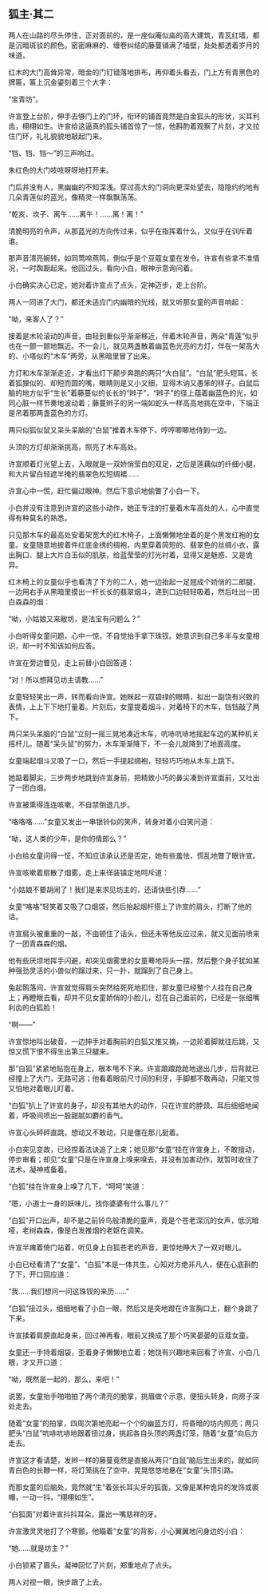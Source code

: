 ## 狐主·其二

两人在山路的尽头停住，正对面前的，是一座似庵似庙的高大建筑，青瓦红墙，都是沉暗斑驳的颜色。密密麻麻的、缠卷纠结的藤蔓铺满了墙壁，处处都透着岁月的味道。

红木的大门高耸异常，暗金的门钉错落地排布，再仰着头看去，门上方有青黑色的牌匾，匾上沉金鎏刻着三个大字：

“宝青坊”。

许宣登上台阶，伸手去够门上的门环，衔环的铺首竟然是白金狐头的形状，尖耳利齿，栩栩如生。许宣给这逼真的狐头铺首惊了一惊，他斟酌着观察了片刻，才又拉住门环，礼礼貌貌地敲起门来。

“铛、铛、铛～”的三声响过。

朱红色的大门吱吱呀呀地打开来。

门后并没有人，黑幽幽的不知深浅。穿过高大的门洞向更深处望去，隐隐约约地有几朵青莲似的蓝光，像精灵一样飘飘荡荡。

“乾亥、坎子、离午……离午！……离！离！”

清脆明亮的令声，从那蓝光的方向传过来，似乎在指挥着什么，又似乎在训斥着谁。

那声音清亮婉转，如同莺啼燕鸣，倒似乎是个豆蔻女童在发令。许宣有些拿不准情况，一时踟蹰起来。他回过头，看向小白，眼神示意询问着。

小白确实决心已定，她对着许宣点了点头，定神迈步，走上台阶。

两人一同进了大门，都还未适应门内幽暗的光线，就又听那女童的声音响起：

“呦，来客人了？”

接着是木轮滚动的声音，由轻到重似乎渐渐移近，伴着木轮声音，两朵“青莲”似乎也在一颤一颤地飘近。不一会儿，就见两盏散着幽蓝色光亮的方灯，伴在一架高大的、小塔似的“木车”两旁，从黑暗里冒了出来。

方灯和木车渐渐走近，才看出灯下颠步奔跑的两只“大白鼠”。“白鼠”肥头短耳，长着狐狸似的、却短而圆的嘴，眼睛则是又小又细，显得木讷又愚笨的样子。白鼠后脑的地方似乎“生长”着藤蔓似的长长的“辫子”，“辫子”的径上蕴着幽蓝色的光，如同心脏一样节奏地波动着；藤蔓辫子的另一端如蛇头一样高高地挑在空中，下端正是吊着那两盏蓝色的方灯。

两只似狐似鼠又呆头呆脑的“白鼠”推着木车停下，哼哼唧唧地侍到一边。

头顶的方灯却渐渐挑高，照亮了木车高处。

许宣顺着灯光望上去，入眼就是一双娇俏莹白的双足，之后是莲藕似的纤细小腿，和大片留白轻遮半掩的翡翠色松短绸裙……

许宣心中一慌，赶忙偏过眼神。然后下意识地偷瞥了小白一下。

小白并没有注意到许宣的这些小动作，她正专注的打量着木车高处的人，心中直觉得有种莫名的熟悉。

只见那木车的最高处安着架宽大的红木椅子，上面懒懒地坐着的是个黑发红袍的女童。女童随意地披着件红底金绣的绸袍，内里穿着简短的、翡翠色的丝绸小衣，露出胸口、腿上大片白玉似的肌肤，给蓝莹莹的灯光衬着，显得又是魅惑、又是诡异。

红木椅上的女童似乎也看清了下方的二人，她一边抬起一足翘成个娇俏的二郎腿，一边用右手从黑暗里摸出一杆长长的翡翠烟斗，递到口边轻轻吸着，然后吐出一团白森森的烟：

“呦，小姑娘又来敝坊，是法宝有问题么？”

小白听得女童问题，心中一惊，不自觉抬手拿下珠钗。她意识到自己多半与女童相识，却一时不知该如何应答。

许宣在旁边瞥见，走上前替小白回答道：

“对！所以想拜见坊主请教……”

女童轻轻笑出一声，转而看向许宣。她眯起一双碧绿的眼睛，拟出一副饶有兴致的表情，上上下下地打量着。片刻后，女童提着烟斗，对着椅下的木车，铛铛敲了两下。

两只呆头呆脑的“白鼠”立刻一摇三晃地凑近木车，吭哧吭哧地摇起车边的某种机关摇杆儿。随着“呆头鼠”的努力，木车渐渐降下，不一会儿就降到了地面高度。

女童端起烟斗又吸了一口，然后一手提起绸袍，轻轻巧巧地从木车上跳下。

她踮着脚尖，三步两步地跳到许宣身前，把精致小巧的鼻尖凑到许宣面前，又吐出了一团白烟。

许宣被熏得连连咳嗽，不自禁倒退几步。

“咯咯咯……”女童又发出一串银铃似的笑声，转身对着小白笑问道：

“呦，这人类的少年，是你的情郎么？”

小白给女童问得一怔，不知应该承认还是否定，她有些羞怯，慌乱地瞥了眼许宣。

许宣咳嗽着扇散了烟雾，走上来徉装镇定地呵斥道：

“小姑娘不要胡闹了！我们是来求见坊主的，还请快些引荐……”

女童“咯咯”轻笑着又吸了口烟袋，然后抬起烟杆搭上了许宣的肩头，打断了他的话。

许宣肩头被重重的一敲，不由顿住了话头，但还未等他反应过来，就又见面前喷来了一团青森森的烟。

他有些厌烦地挥手闪避，却突见烟雾里的女童蓦地将头一摆，然后整个身子犹如某种强劲灵活的小兽似的蹿过来，只一扑，就蹿到了自己身上。

兔起鹘落间，许宣就觉得肩头突然给死死地扣住，那女童已经整个人挂在自己身上；再瞪眼去看，却并不见女童娇俏的小脸儿，怼在自己面前的，已经是一张细嘴利齿的白狐脸！

“啊——”

许宣惊地叫出破音，一边抻手对着胸前的白狐又推又摘，一边轮着脚就往后跳，又惊又慌下恨不得生出第三只腿来。

那“白狐”紧紧地贴抱在身上，根本甩不下来。许宣踉踉跄跄地退出几步，后背就已经撞上了大门，无路可逃；他看着眼前尺寸间的利牙，手脚都不敢再动，只能又惊又怕地对着眼儿盯着。

“白狐”扒上了许宣的身子，却没有其他大的动作，只在许宣的脖颈、耳后细细地闻着，呼吸间喷出一股甜腻如麝的香气。

许宣心头砰砰直跳，想动又不敢动，只是僵在那儿挺着。

小白突见变故，已经捏着法诀追了上来；她见那“女童”挂在许宣身上，不敢擅动，停步审看；却见“女童”只是在许宣身上嗅来嗅去，并没有加害动作，就暂时收住了法术，凝神戒备着。

“白狐”挂在许宣身上嗅了几下，“呵呵”笑道：

“嗯，小道士一身的妖味儿，找你婆婆有什么事儿？”

“白狐”开口出声，却不是之前铃鸟般清脆的童声，竟是个苍老深沉的女声，低沉暗哑，老树森森，像是白发推烟的老妪在调笑。

许宣半瘫着倚门站着，听见身上白狐苍老的声音，更惊地睁大了一双对眼儿。

小白已经看清了“女童”、“白狐”本是一体共生，心知对方绝非凡人，便在心底斟酌了下，开口回应道：

“我……我们想问一问这珠钗的来历……”

“白狐”扭过头，细细地看了小白一眼，然后又是突地蹬在许宣胸口上，翻个身跳了下来。

许宣揉着肩膀直起身来，回过神再看，眼前又换成了那个巧笑晏晏的豆蔻女童。

女童还一手持着烟袋，歪着身子懒懒地立着；她饶有兴趣地来回看了许宣、小白几眼，才又开口道：

“呦，既然是一起的，那么，来吧！”

说罢，女童抬手啪啪拍了两个清亮的脆掌，挑眉做个示意，便扭头转身，向房子深处走去。

随着“女童“的拍掌，四周次第地亮起一个个的幽蓝方灯，将昏暗的坊内照亮；两只肥头“白鼠”吭哧吭哧地跟着扭过身，挑起各自头顶的两盏灯笼，随着“女童”向后方走去。

许宣这才看请楚，发辫一样的藤蔓竟然是直接从两只“白鼠”脑后生出来的，就如同青白色的长鞭一样，将灯笼挑在了空中，晃晃悠悠地悬在“女童”头顶引路。

而那女童的后脑处，竟然就“生”着张长耳尖牙的狐面，又像是某种诡异的发饰或裘帽，一动一抖，“栩栩如生”。

“白狐面”对着许宣抖抖耳朵，露出一嘴慈祥的牙。

许宣激灵灵地打了个寒颤，他瞄着“女童”的背影，小心翼翼地问身边的小白：

“她……就是坊主？”

小白锁紧了眉头，凝神回忆了片刻，郑重地点了点头。

两人对视一眼，快步跟了上去。
